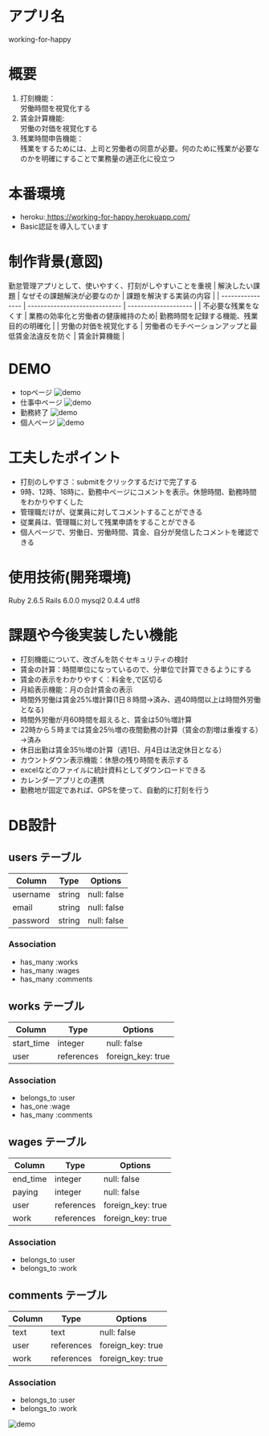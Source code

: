 # アプリ名 
working-for-happy

# 概要
1. 打刻機能：<br>
労働時間を視覚化する<br>
2. 賃金計算機能:<br>
労働の対価を視覚化する<br>
3. 残業時間申告機能：<br>
残業をするためには、上司と労働者の同意が必要。何のために残業が必要なのかを明確にすることで業務量の適正化に役立つ

# 本番環境
- heroku:<a href="https://working-for-happy.herokuapp.com/">
https://working-for-happy.herokuapp.com/</a><br>
- Basic認証を導入しています

# 制作背景(意図)
勤怠管理アプリとして、使いやすく、打刻がしやすいことを重視
| 解決したい課題     | なぜその課題解決が必要なのか       | 課題を解決する実装の内容 |
| ---------------- | ----------------------------- | -------------------- |
| 不必要な残業をなくす | 業務の効率化と労働者の健康維持のため| 勤務時間を記録する機能、残業目的の明確化 |
| 労働の対価を視覚化する | 労働者のモチベーションアップと最低賃金法違反を防ぐ  | 賃金計算機能 |

# DEMO
- topページ
![demo](https://gyazo.com/b680668f5d0da775286e6042e3b5501b/raw)
- 仕事中ページ
![demo](https://gyazo.com/6654c0e71dea32f0fcea15fa2e717fc2/raw)
- 勤務終了
![demo](https://gyazo.com/579efc397a4939f72a3437fd7ec8cd91/raw)
- 個人ページ
![demo](https://gyazo.com/33beed78b3fab7b1eeed490f2e1b6bdb/raw)

# 工夫したポイント
- 打刻のしやすさ：submitをクリックするだけで完了する
- 9時、12時、18時に、勤務中ページにコメントを表示。休憩時間、勤務時間をわかりやすくした
- 管理職だけが、従業員に対してコメントすることができる
- 従業員は、管理職に対して残業申請をすることができる
- 個人ページで、労働日、労働時間、賃金、自分が発信したコメントを確認できる

# 使用技術(開発環境)
Ruby 2.6.5 Rails 6.0.0 mysql2 0.4.4 utf8

# 課題や今後実装したい機能
- 打刻機能について、改ざんを防ぐセキュリティの検討
- 賃金の計算：時間単位になっているので、分単位で計算できるようにする
- 賃金の表示をわかりやすく：料金を,で区切る
- 月給表示機能：月の合計賃金の表示
- 時間外労働は賃金25%増計算(1日８時間→済み、週40時間以上は時間外労働となる)
- 時間外労働が月60時間を超えると、賃金は50％増計算
- 22時から５時までは賃金25％増の夜間勤務の計算（賃金の割増は重複する）→済み
- 休日出勤は賃金35％増の計算（週1日、月4日は法定休日となる）
- カウントダウン表示機能：休憩の残り時間を表示する
- excelなどのファイルに統計資料としてダウンロードできる
- カレンダーアプリとの連携
- 勤務地が固定であれば、GPSを使って、自動的に打刻を行う

# DB設計

## users テーブル

| Column   | Type   | Options     |
| -------- | ------ | ----------- |
| username | string | null: false |
| email    | string | null: false |
| password | string | null: false |


### Association

- has_many :works
- has_many :wages
- has_many :comments

## works テーブル

| Column     | Type       | Options           |
| ---------- | ---------- | ----------------- |
| start_time | integer    | null: false       |
| user       | references | foreign_key: true |

### Association

- belongs_to :user
- has_one    :wage
- has_many   :comments

## wages テーブル

| Column   | Type       | Options           |
| -------- | ---------- | ----------------- |
| end_time | integer    | null: false       |
| paying   | integer    | null: false       |
| user     | references | foreign_key: true |
| work     | references | foreign_key: true |

### Association

- belongs_to :user
- belongs_to :work

## comments テーブル
| Column | Type       | Options           |
| ------ | ---------- | ----------------- |
| text   | text       | null: false       |
| user   | references | foreign_key: true |
| work   | references | foreign_key: true |

### Association

- belongs_to :user
- belongs_to :work

![demo](https://gyazo.com/712c794397ae3392650f4008d0b68517/raw)